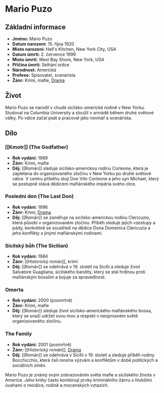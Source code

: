 # Mario Puzo

## Základní informace

- **Jméno:** Mario Puzo
- **Datum narození:** 15. října 1920
- **Místo narození:** Hell's Kitchen, New York City, USA
- **Datum úmrtí:** 2. července 1999
- **Místo úmrtí:** West Bay Shore, New York, USA
- **Příčina úmrtí:** Selhání srdce
- **Národnost:** Americká
- **Profese:** Spisovatel, scenárista
- **Žánr:** Krimi, mafie, [Drama](Drama.md)

## Život

Mario Puzo se narodil v chudé sicilsko-americké rodině v New Yorku. Studoval na Columbia University a sloužil v armádě během druhé světové války. Po válce začal psát a pracoval jako novinář a scenárista.

## Dílo

### [[Kmotr]] (The Godfather)

- **Rok vydání:** 1969
- **Žánr:** Krimi, mafie
- **Děj:** [[Román]] sleduje sicilsko-americkou rodinu Corleone, která je zapletena do organizovaného zločinu v New Yorku po druhé světové válce. V centru příběhu stojí Don Vito Corleone a jeho syn Michael, který se postupně stává dědicem mafiánského impéria svého otce.

### Poslední don (The Last Don)

- **Rok vydání:** 1996
- **Žánr:** Krimi, [Drama](Drama.md)
- **Děj:** [[Román]] se zaměřuje na sicilsko-americkou rodinu Clericuzio, která působí v organizovaném zločinu. Příběh sleduje jejich vzestupy a pády, konkrétně se soustředí na dědice Dona Domenica Clericuzia a jeho konflikty s jinými mafiánskými rodinami.

### Sicilský bůh (The Sicilian)

- **Rok vydání:** 1984
- **Žánr:** [[Historický román]], krimi
- **Děj:** [[Román]] se odehrává v 19. století na Sicílii a sleduje život Salvatore Guagliana, sicilského bandity, který se stal hrdinou proti mafiánským bossům a bojuje za spravedlnost.

### Omerta

- **Rok vydání:** 2000 (posmrtně)
- **Žánr:** Krimi, mafie
- **Děj:** [[Román]] sleduje život sicilsko-amerického mafiánského bossa, který se snaží udržet svou moc a respekt v neúprosném světě organizovaného zločinu.

### The Family

- **Rok vydání:** 2001 (posmrtně)
- **Žánr:** [[Historický román]], [Drama](Drama.md)
- **Děj:** [[Román]] se odehrává v Sicílii v 19. století a sleduje příběh rodiny Bocchicchio, která čelí mnoha výzvám a konfliktům v době politických a sociálních změn.

Mario Puzo je známý svým zobrazováním světa mafie a sicilského života v Americe. Jeho knihy často kombinují prvky kriminálního žánru s hlubšími úvahami o morálce, rodině a mocenských vztazích.